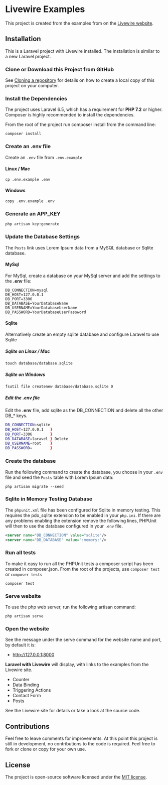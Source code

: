 # Livewire Examples

This project is created from the examples from on the [Livewire website](https://laravel-livewire.com/).

## Installation

This is a Laravel project with Livewire installed. The installation is similar to a new Laravel project.

### Clone or Download this Project from GitHub

See [Cloning a repository](https://help.github.com/en/articles/cloning-a-repository) for details on how to create a 
local copy of this project on your computer.

### Install the Dependencies

The project uses Laravel 6.5, which has a requirement for **PHP 7.2** or higher. 
 Composer is highly recommended to install the dependencies.

From the root of the project run composer install from the command line:

```shell script
composer install
```

### Create an .env file

Create an `.env` file from `.env.example`

#### Linux / Mac

```shell script
cp .env.example .env
```

#### Windows

```shell script
copy .env.example .env
```

### Generate an APP_KEY

```shell script
php artisan key:generate
```

### Update the Database Settings

The `Posts` link uses Lorem Ipsum data from a MySQL database or Sqlite database.

#### MySql

For MySql, create a database on your MySql server and add the settings to the
**.env** file:

```text
DB_CONNECTION=mysql
DB_HOST=127.0.0.1
DB_PORT=3306
DB_DATABASE=YourDatabaseName
DB_USERNAME=YourDatabaseUserName
DB_PASSWORD=YourDatabaseUserPassword
```

#### Sqlite

Alternatively create an empty sqlite database and configure Laravel to use Sqlite

##### Sqlite on Linux / Mac

```shell script
touch database/database.sqlite
```

##### Sqlite on Windows

```shell script
fsutil file createnew database/database.sqlite 0
```

##### Edit the .env file

Edit the **.env** file, add sqlite as the DB_CONNECTION and delete all the other DB\_\* keys.

```sh
DB_CONNECTION=sqlite
DB_HOST=127.0.0.1   }
DB_PORT=3306        }
DB_DATABASE=laravel } Delete
DB_USERNAME=root    }
DB_PASSWORD=        }
```

### Create the database

Run the following command to create the database, you choose in your `.env` file and seed the `Posts` table
 with Lorem Ipsum data:

```shell script
php artisan migrate --seed
```

### Sqlite in Memory Testing Database

The `phpunit.xml` file has been configured for Sqlite in memory testing. This requires the pdo_sqlite extension to be 
 enabled in your `php.ini`. If there are any problems enabling the extension remove the following lines, PHPUnit
 will then to use the database configured in your `.env` file.

```xml
<server name="DB_CONNECTION" value="sqlite"/>
<server name="DB_DATABASE" value=":memory:"/>
```

### Run all tests

To make it easy to run all the PHPUnit tests a composer script has been created in composer.json. From the root of the
 projects, use `composer test` or `composer tests`

```shell script
composer test
```

### Serve website

To use the php web server, run the following artisan command:

```shell script
php artisan serve
```

### Open the website

See the message under the serve command for the website name and port, by default it is:

-   <http://127.0.0.1:8000>

**Laravel with Livewire** will display, with links to the examples from the Livewire site.

* Counter
* Data Binding
* Triggering Actions
* Contact Form
* Posts

See the Livewire site for details or take a look at the source code.

## Contributions

Feel free to leave comments for improvements. At this point this project is still in development, no contributions
 to the code is required. Feel free to fork or clone or copy for your own use.

## License

The project is open-source software licensed under the [MIT license](https://opensource.org/licenses/MIT).
